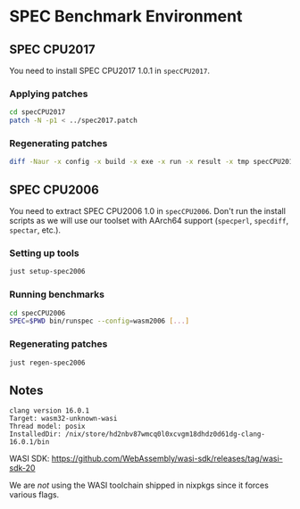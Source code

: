 # SPEC Benchmark Environment

## SPEC CPU2017

You need to install SPEC CPU2017 1.0.1 in `specCPU2017`.

### Applying patches
```bash
cd specCPU2017
patch -N -p1 < ../spec2017.patch
```

### Regenerating patches
```bash
diff -Naur -x config -x build -x exe -x run -x result -x tmp specCPU2017.orig/ specCPU2017/ | tee spec2017.patch
```

## SPEC CPU2006

You need to extract SPEC CPU2006 1.0 in `specCPU2006`.
Don't run the install scripts as we will use our toolset with AArch64 support (`specperl`, `specdiff`, `spectar`, etc.).

### Setting up tools

```bash
just setup-spec2006
```

### Running benchmarks

```bash
cd specCPU2006
SPEC=$PWD bin/runspec --config=wasm2006 [...]
```

### Regenerating patches

```bash
just regen-spec2006
```

## Notes

```
clang version 16.0.1
Target: wasm32-unknown-wasi
Thread model: posix
InstalledDir: /nix/store/hd2nbv87wmcq0l0xcvgm18dhdz0d61dg-clang-16.0.1/bin
```

WASI SDK: https://github.com/WebAssembly/wasi-sdk/releases/tag/wasi-sdk-20

We are _not_ using the WASI toolchain shipped in nixpkgs since it forces various flags.
